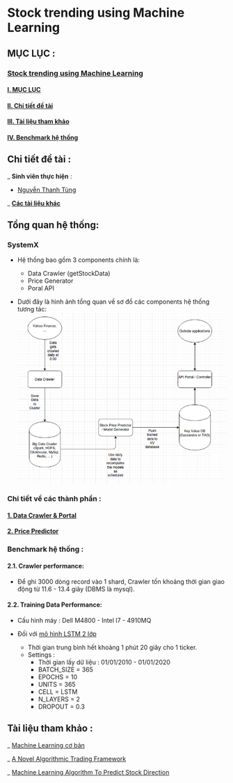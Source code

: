 # Stock trending using Machine Learning

## MỤC LỤC : 

### [Stock trending using Machine Learning](#stock-trending-using-machine-learning)

#### [I. MỤC LỤC](#mục-lục-)

#### [II. Chi tiết đề tài](#chi-tiết-đề-tài-)

#### [III. Tài liệu tham khảo](#tài-liệu-tham-khảo-)

#### [IV. Benchmark hệ thống](#benchmark-hệ-thống-)

## Chi tiết đề tài : 

_ **Sinh viên thực hiện** : 

- [Nguyễn Thanh Tùng](https://github.com/pinezapple)

_ [**Các tài liệu khác**](https://drive.google.com/open?id=1bVA8XYJ_cDb9mNIbi9VGlNTvnni_0VFJ)

## Tổng quan hệ thống:

### SystemX

- Hệ thống bao gồm 3 components chính là:
    + Data Crawler (getStockData)
    + Price Generator
    + Poral API

- Dưới đây là hình ảnh tổng quan về sơ đồ  các components hệ thống tương tác:
![SystemOverall](Picture/image.png)

### Chi tiết về các thành phần :

#### [1. Data Crawler & Portal](https://github.com/ThanhPP/HUST_20192_Project2/tree/master/systemX)

#### [2. Price Predictor](https://github.com/ThanhPP/HUST_20192_Project2/tree/master/systemX/Price_Generator)


### Benchmark hệ thống : 

#### 2.1. Crawler performance:
+ Để ghi 3000 dòng record vào 1 shard, Crawler tốn khoảng thời gian giao động từ 11.6 - 13.4 giây (DBMS là mysql).

#### 2.2. Training Data Performance: 

+ Cấu hình máy : Dell M4800 - Intel I7 - 4910MQ

+ Đối với [mô hình LSTM 2 lớp](https://github.com/ThanhPP/HUST_20192_Project2/tree/master/systemX/Price_Generator#2-m%C3%B4-h%C3%ACnh-lstm-2-l%E1%BB%9Bp--1)
    - Thời gian trung bình hết khoảng 1 phút 20 giây cho 1 ticker.
    - Settings :
      - Thời gian lấy dữ liệu : 01/01/2010 - 01/01/2020
      - BATCH_SIZE = 365
      - EPOCHS = 10
      - UNITS = 365
      - CELL = LSTM
      - N_LAYERS = 2
      - DROPOUT = 0.3

## Tài liệu tham khảo : 

_ [Machine Learning cơ bản](https://drive.google.com/open?id=0B7ujsutwirjXLXlwcnZUTjVVRXVjd19WNlVmREdac0xFNGIw)

_ [A Novel Algorithmic Trading Framework](https://drive.google.com/open?id=0B7ujsutwirjXc2YzVWdYWUZUZnBzNEp1MXotNVhrUEpfTmlj)

_ [Machine Learning Algorithm To Predict Stock Direction](https://medium.com/@jasonbamford/machine-learning-algorithm-to-predict-stock-direction-d54b7666cc7c)
